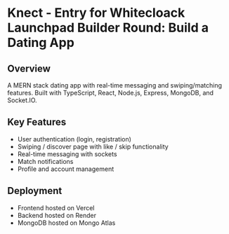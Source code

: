 # Knect - Entry for Whitecloack Launchpad Builder Round: Build a Dating App

## Overview
A MERN stack dating app with real-time messaging and swiping/matching features. Built with TypeScript, React, Node.js, Express, MongoDB, and Socket.IO.

## Key Features
- User authentication (login, registration)
- Swiping / discover page with like / skip functionality
- Real-time messaging with sockets
- Match notifications
- Profile and account management

## Deployment
- Frontend hosted on Vercel
- Backend hosted on Render
- MongoDB hosted on Mongo Atlas
